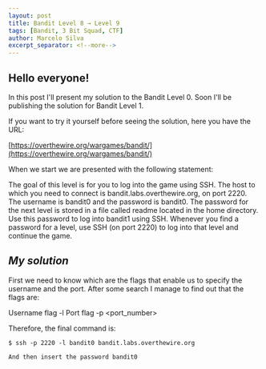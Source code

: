 ```yaml
---
layout: post
title: Bandit Level 8 → Level 9
tags: [Bandit, 3 Bit Squad, CTF]
author: Marcelo Silva
excerpt_separator: <!--more-->
---
```


## Hello everyone!


In this post I'll present my solution to the Bandit Level 0. Soon I'll be publishing the solution for Bandit Level 1.



If you want to try it yourself before seeing the solution, here you have the URL:


[https://overthewire.org/wargames/bandit/](https://overthewire.org/wargames/bandit/)



When we start we are presented with the following statement: 


The goal of this level is for you to log into the game using SSH. The host to which you need to connect is bandit.labs.overthewire.org, on port 2220. The username is bandit0 and the password is bandit0. The password for the next level is stored in a file called readme located in the home directory. Use this password to log into bandit1 using SSH. Whenever you find a password for a level, use SSH (on port 2220) to log into that level and continue the game.


## *My solution*


First we need to know which are the flags that enable us to specify the username and the port.
After some search I manage to find out that the flags are:

Username flag -l <username>
Port flag -p <port_number>

Therefore, the final command is:

    $ ssh -p 2220 -l bandit0 bandit.labs.overthewire.org

    And then insert the password bandit0
